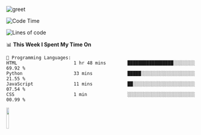 ![greet](https://user-images.githubusercontent.com/44234583/146624354-9d461392-3676-4e7a-b12f-debc7319f53b.gif) 


<!--START_SECTION:waka-->
![Code Time](http://img.shields.io/badge/Code%20Time-448%20hrs%2035%20mins-blue)

![Lines of code](https://img.shields.io/badge/From%20Hello%20World%20I%27ve%20Written-3.8%20million%20lines%20of%20code-blue)

📊 **This Week I Spent My Time On** 

```text
💬 Programming Languages: 
HTML                     1 hr 48 mins        █████████████████░░░░░░░░   69.92 % 
Python                   33 mins             █████░░░░░░░░░░░░░░░░░░░░   21.55 % 
JavaScript               11 mins             ██░░░░░░░░░░░░░░░░░░░░░░░   07.54 % 
CSS                      1 min               ░░░░░░░░░░░░░░░░░░░░░░░░░   00.99 % 
```


<!--END_SECTION:waka-->
<img src="https://user-images.githubusercontent.com/44234583/191059235-95ebfce1-7fc7-4eee-baff-214d902e7c18.gif" width="12%"/>

